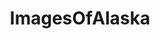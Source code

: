 ---
title: ImagesOfAlaska
crosslinks:
- alaska
- anchorage
- imagesofnetwork
- Yukon
- Juneau
- AlaskanPorn
- uaa
- Kodiak
---